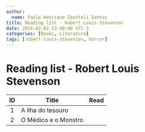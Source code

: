 ```yaml
---
author:
  name: Paulo Henrique Zanoteli Santos
title: Reading list - Robert Louis Stevenson
date: 2024-02-02 23:40:00 UTC-3
categories: [Books, Literature]
tags: [robert-louis-stevenson, horror]
---
```


# Reading list - Robert Louis Stevenson

| ID  | Title                | Read |
|:---:| -------------------- |:----:|
| 1   | A ilha do tesouro    |      |
| 2   | O Médico e o Monstro |      |
